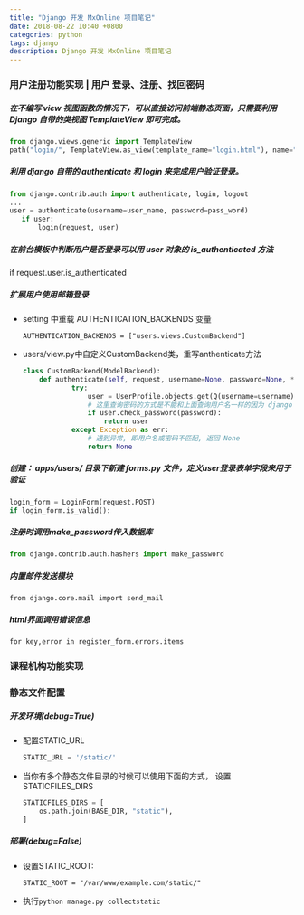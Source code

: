 ```yaml
---
title: "Django 开发 MxOnline 项目笔记"
date: 2018-08-22 10:40 +0800
categories: python
tags: django
description: Django 开发 MxOnline 项目笔记
---
```




### 用户注册功能实现 | 用户 登录、注册、找回密码

##### 在不编写 view 视图函数的情况下，可以直接访问前端静态页面，只需要利用 Django 自带的类视图 TemplateView 即可完成。

   ```python
   from django.views.generic import TemplateView
   path("login/", TemplateView.as_view(template_name="login.html"), name="login")
   ```


#####  利用 django 自带的 authenticate 和 login 来完成用户验证登录。

   ```python
   from django.contrib.auth import authenticate, login, logout
   ...
   user = authenticate(username=user_name, password=pass_word)
      if user:
          login(request, user)
   ```


#####  在前台模板中判断用户是否登录可以用 user 对象的 is_authenticated 方法

  if request.user.is_authenticated 

##### 扩展用户使用邮箱登录

   + setting 中重载 AUTHENTICATION_BACKENDS 变量

     ```
     AUTHENTICATION_BACKENDS = ["users.views.CustomBackend"]
     ```

   + users/view.py中自定义CustomBackend类，重写anthenticate方法

     ```python
     class CustomBackend(ModelBackend):    
         def authenticate(self, request, username=None, password=None, **kwargs):
                 try:
                     user = UserProfile.objects.get(Q(username=username) | Q(email=username))
                     # 这里查询密码的方式是不能和上面查询用户名一样的因为 django 在将密码存储到数据库中是加密的所以不能简单的使用 objects.get(password=password) 来查询,前台 request 传进来的明文 password 是不可能和数据库中加密的 password 匹配的, 所以无法查询不过 因为 UserProfile 继承自 django 的 AbstractUser而 AbstractUser 有一个 check_password 方法, 可以将传进去的明文 password 进行加密处理然后和 user 对象的 password 字段做对比, 验证密码是否和这个用户的密码
                     if user.check_password(password):
                         return user
                 except Exception as err:
                     # 遇到异常, 即用户名或密码不匹配, 返回 None
                     return None
     ```

##### 创建： apps/users/ 目录下新建 forms.py 文件，定义user登录表单字段来用于验证

   ```python
   login_form = LoginForm(request.POST)
   if login_form.is_valid():
   ```

##### 注册时调用make_password传入数据库

   ```python
   from django.contrib.auth.hashers import make_password
   ```

##### 内置邮件发送模块

   ```
   from django.core.mail import send_mail
   ```

#####  html界面调用错误信息

   ```
   for key,error in register_form.errors.items
   ```


### 课程机构功能实现



### 静态文件配置

##### 开发环境(debug=True)

* 配置STATIC_URL

  ```python
  STATIC_URL = '/static/'
  ```
* 当你有多个静态文件目录的时候可以使用下面的方式， 设置STATICFILES_DIRS

  ```python
  STATICFILES_DIRS = [
      os.path.join(BASE_DIR, "static"),
  ]
  ```


#####  部署(debug=False)

* 设置STATIC_ROOT:

  ```
  STATIC_ROOT = "/var/www/example.com/static/"
  ```

* 执行`python manage.py collectstatic`
